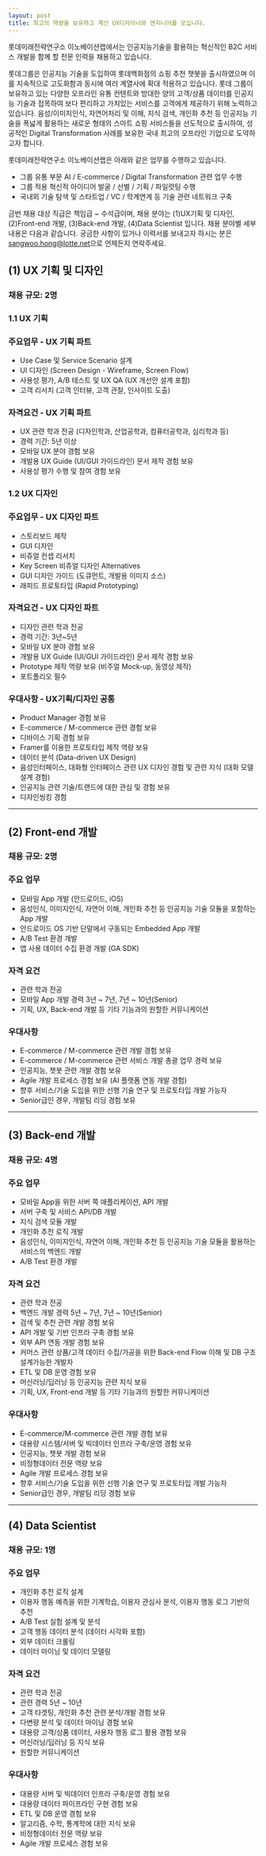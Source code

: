 ```yaml
---
layout: post
title: 최고의 역량을 보유하고 계신 UX디자이너와 엔지니어를 모십니다.
---
```


롯데미래전략연구소 이노베이션랩에서는 인공지능기술을 활용하는 혁신적인 B2C 서비스 개발을 함께 할 전문 인력을 채용하고 있습니다.

롯데그룹은 인공지능 기술을 도입하여 롯데백화점의 쇼핑 추천 챗봇을 출시하였으며 이를 지속적으로 고도화함과 동시에 여러 계열사에 확대 적용하고 있습니다. 롯데 그룹이 보유하고 있는 다양한 오프라인 유통 컨텐트와 방대한 양의 고객/상품 데이터를 인공지능 기술과 접목하여 보다 편리하고 가치있는 서비스를 고객에게 제공하기 위해 노력하고 있습니다. 음성/이미지인식, 자연어처리 및 이해, 지식 검색, 개인화 추천 등 인공지능 기술을 폭넓게 활용하는 새로운 형태의 스마트 쇼핑 서비스들을 선도적으로 출시하여, 성공적인 Digital Transformation 사례를 보유한 국내 최고의 오프라인 기업으로 도약하고자 합니다.

롯데미래전략연구소 이노베이션랩은 아래와 같은 업무를 수행하고 있습니다.
- 그룹 유통 부문 AI / E-commerce / Digital Transformation 관련 업무 수행
- 그룹 적용 혁신적 아이디어 발굴 / 선별 / 기획 / 파일럿팅 수행
- 국내외 기술 탐색 및 스타트업 / VC / 학계연계 등 기술 관련 네트워크 구축

금번 채용 대상 직급은 책임급 ~ 수석급이며, 채용 분야는 (1)UX기획 및 디자인, (2)Front-end 개발, (3)Back-end 개발, (4)Data Scientist 입니다. 채용 분야별 세부 내용은 다음과 같습니다. 
궁금한 사항이 있거나 이력서를 보내고자 하시는 분은 <sangwoo.hong@lotte.net>으로 언제든지 연락주세요.

## (1) UX 기획 및 디자인
### 채용 규모: 2명
### 1.1 UX 기획
### 주요업무 - UX 기획 파트
* Use Case 및 Service Scenario 설계
* UI 디자인 (Screen Design - Wireframe, Screen Flow)
* 사용성 평가,  A/B 테스트 및 UX QA (UX 개선안 설계 포함)
* 고객 리서치 (고객 인터뷰, 고객 관찰, 인사이트 도출)

### 자격요건 - UX 기획 파트
* UX 관련 학과 전공 (디자인학과, 산업공학과, 컴퓨터공학과, 심리학과 등)
* 경력 기간: 5년 이상
* 모바일 UX 분야 경험 보유
* 개발용 UX Guide (UI/GUI 가이드라인) 문서 제작 경험 보유
* 사용성 평가 수행 및 참여 경험 보유

### 1.2 UX 디자인
### 주요업무 - UX 디자인 파트
* 스토리보드 제작
* GUI 디자인
* 비쥬얼 컨셉 리서치
* Key Screen 비쥬얼 디자인 Alternatives
* GUI 디자인 가이드 (도큐먼트, 개발용 이미지 소스)
* 래피드 프로토타입 (Rapid Prototyping)
### 자격요건 - UX 디자인 파트
* 디자인 관련 학과 전공
* 경력 기간: 3년~5년 
* 모바일 UX 분야 경험 보유
* 개발용 UX Guide (UI/GUI 가이드라인) 문서 제작 경험 보유
* Prototype 제작 역량 보유 (비주얼 Mock-up, 동영상 제작)
* 포트폴리오 필수
### 우대사항 - UX기획/디자인 공통
* Product Manager 경험 보유
* E-commerce / M-commerce 관련 경험 보유
* 디바이스 기획 경험 보유
* Framer를 이용한 프로토타입 제작 역량 보유
* 데이터 분석 (Data-driven UX Design)
* 음성인터페이스, 대화형 인터페이스 관련 UX 디자인 경험 및 관련 지식 (대화 모델 설계 경험)
* 인공지능 관련 기술/트랜드에 대한 관심 및 경험 보유
* 디자인씽킹 경험
****
## (2) Front-end 개발
### 채용 규모: 2명
### 주요 업무
* 모바일 App 개발 (안드로이드, iOS)
* 음성인식, 이미지인식, 자연어 이해, 개인화 추천 등 인공지능 기술 모듈을 포함하는 App 개발
* 안드로이드 OS 기반 단말에서 구동되는 Embedded App 개발
* A/B Test 환경 개발
* 앱 사용 데이터 수집 환경 개발 (GA SDK)
### 자격 요건
* 관련 학과 전공
* 모바일 App 개발 경력 3년 ~ 7년, 7년 ~ 10년(Senior)
* 기획, UX, Back-end 개발 등 기타 기능과의 원할한 커뮤니케이션
### 우대사항
* E-commerce / M-commerce 관련 개발 경험 보유
* E-commerce / M-commerce 관련 서비스 개발 총괄 업무 경력 보유
* 인공지능, 챗봇 관련 개발 경험 보유
* Agile 개발 프로세스 경험 보유 (AI 플랫폼 연동 개발 경험)
* 향후 서비스/기술 도입을 위한 선행 기술 연구 및 프로토타입 개발 가능자
* Senior급인 경우, 개발팀 리딩 경험 보유
****
## (3) Back-end 개발
### 채용 규모: 4명
### 주요 업무
* 모바일 App을 위한 서버 쪽 애플리케이션, API 개발
* 서버 구축 및 서비스 API/DB 개발
* 지식 검색 모듈 개발
* 개인화 추천 로직 개발
* 음성인식, 이미지인식, 자연어 이해, 개인화 추천 등 인공지능 기술 모듈을 활용하는 서비스의 백엔드 개발
* A/B Test 환경 개발
### 자격 요건
* 관련 학과 전공
* 백엔드 개발 경력 5년 ~ 7년, 7년 ~ 10년(Senior)
* 검색 및 추천 관련 개발 경험 보유
* API 개발 및 기반 인프라 구축 경험 보유
* 외부 API 연동 개발 경험 보유
* 커머스 관련 상품/고객 데이터 수집/가공을 위한 Back-end Flow 이해 및 DB 구조 설계가능한 개발자
* ETL 및 DB 운영 경험 보유
* 머신러닝/딥러닝 등 인공지능 관련 지식 보유
* 기획, UX, Front-end 개발 등 기타 기능과의 원할한 커뮤니케이션
### 우대사항
* E-commerce/M-commerce 관련 개발 경험 보유
* 대용량 시스템/서버 및 빅데이터 인프라 구축/운영 경험 보유
* 인공지능, 챗봇 개발 경험 보유
* 비정형데이터 전문 역량 보유
* Agile 개발 프로세스 경험 보유
* 향후 서비스/기술 도입을 위한 선행 기술 연구 및 프로토타입 개발 가능자
* Senior급인 경우, 개발팀 리딩 경험 보유
**** 
## (4) Data Scientist
### 채용 규모: 1명
### 주요 업무
* 개인화 추천 로직 설계
* 이용자 행동 예측을 위한 기계학습, 이용자 관심사 분석, 이용자 행동 로그 기반의 추천
* A/B Test 실험 설계 및 분석
* 고객 행동 데이터 분석 (데이터 시각화 포함)
* 외부 데이터 크롤링
* 데이터 마이닝 및 데이터 모델링
### 자격 요건
* 관련 학과 전공
* 관련 경력 5년 ~ 10년
* 고객 타겟팅, 개인화 추천 관련 분석/개발 경험 보유
* 다변량 분석 및 데이터 마이닝 경험 보유
* 대용량 고객/상품 데이터, 사용자 행동 로그 활용 경험 보유
* 머신러닝/딥러닝 등 지식 보유
* 원할한 커뮤니케이션
### 우대사항
* 대용량 서버 및 빅데이터 인프라 구축/운영 경험 보유
* 대용량 데이터 파이프라인 구현 경험 보유
* ETL 및 DB 운영 경험 보유
* 알고리즘, 수학, 통계학에 대한 지식 보유
* 비정형데이터 전문 역량 보유
* Agile 개발 프로세스 경험 보유
